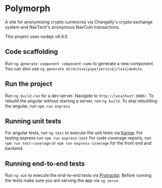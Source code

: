 # Polymorph

A site for anonymizing crypto currencies via Changelly's crypto exchange system and NavTech's anonymous NavCoin transactions.  

This project uses nodejs v8.9.0

## Code scaffolding

Run `ng generate component component-name` to generate a new component. You can also use `ng generate directive|pipe|service|class|module`.

## Run the project

Run `ng build-run` for a dev server. Navigate to `http://localhost:3000/`.
To rebuild the angular without starting a server, run `ng build`.
To skip rebuilding the angular, run `npm run express`

## Running unit tests

For angular tests, run `ng test` to execute the unit tests via [Karma](https://karma-runner.github.io).
For testing express run `npm run express-test`
For code coverage reports, run `npm run test-coverage` or `npm run express-coverage` for the front end and backend.

## Running end-to-end tests

Run `ng e2e` to execute the end-to-end tests via [Protractor](http://www.protractortest.org/).
Before running the tests make sure you are serving the app via `ng serve`.
